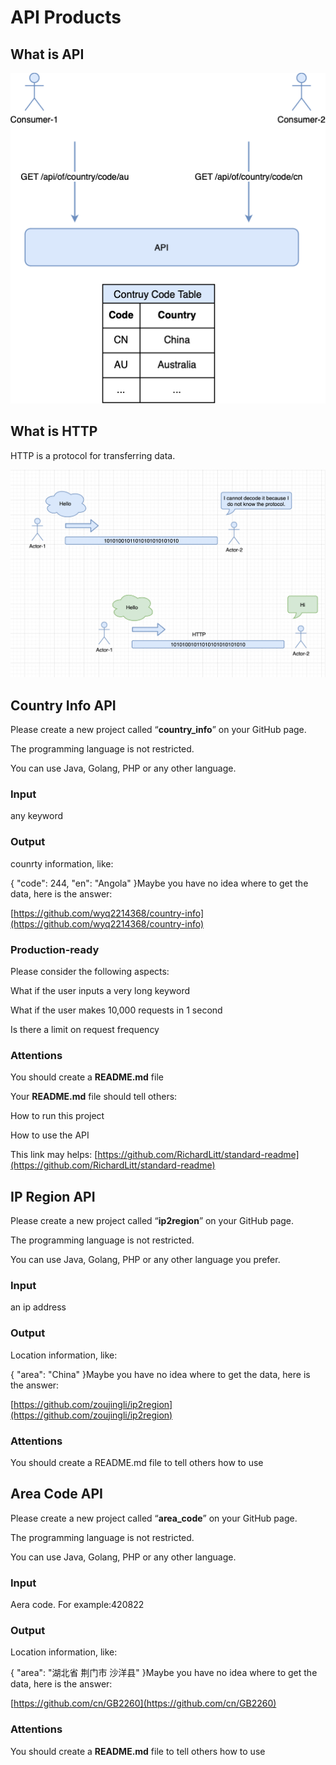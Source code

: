 # API Products

## What is API

[](https://github.com/orgs/CofficLab/repositories#what-is-api)

![](./images/11-API_Products_1.png)

## What is HTTP

HTTP is a protocol for transferring data.

![](./images/11-API_Products_2.png)

## Country Info API

Please create a new project called “**country_info**” on your GitHub page.

The programming language is not restricted.

You can use Java, Golang, PHP or any other language.

### Input

any keyword

### Output

counrty information, like:

{
    "code": 244,
    "en": "Angola"
}Maybe you have no idea where to get the data, here is the answer:

[https://github.com/wyq2214368/country-info](https://github.com/wyq2214368/country-info)

### Production-ready

Please consider the following aspects:

What if the user inputs a very long keyword

What if the user makes 10,000 requests in 1 second

Is there a limit on request frequency

### Attentions

You should create a **README.md** file

Your **README.md** file should tell others:

How to run this project

How to use the API


This link may helps: [https://github.com/RichardLitt/standard-readme](https://github.com/RichardLitt/standard-readme)

## IP Region API

Please create a new project called “**ip2region**” on your GitHub page.

The programming language is not restricted.

You can use Java, Golang, PHP or any other language you prefer.

### Input

an ip address

### Output

Location information, like:

{
    "area": "China" 
}Maybe you have no idea where to get the data, here is the answer:

[https://github.com/zoujingli/ip2region](https://github.com/zoujingli/ip2region)

### Attentions

You should create a README.md file to tell others how to use

## Area Code API

Please create a new project called “**area_code**” on your GitHub page.

The programming language is not restricted.

You can use Java, Golang, PHP or any other language.

### Input

Aera code. For example:420822

### Output

Location information, like:

{
    "area": "湖北省 荆门市 沙洋县"
}Maybe you have no idea where to get the data, here is the answer:

[https://github.com/cn/GB2260](https://github.com/cn/GB2260)

### Attentions

You should create a **README.md** file to tell others how to use